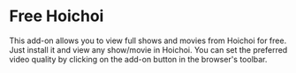 # Free Hoichoi

This add-on allows you to view full shows and movies from Hoichoi for free. Just install it and view any show/movie in Hoichoi. You can set the preferred video quality by clicking on the add-on button in the browser's toolbar.
